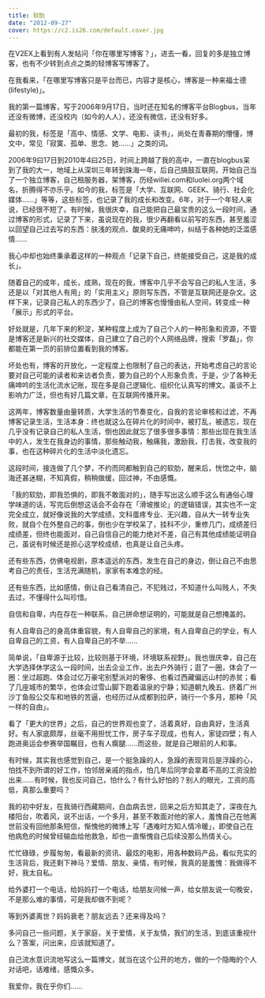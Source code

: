 ```yaml
---
title: 软肋
date: "2012-09-27"
cover: https://c2.is26.com/default.cover.jpg
---
```


在V2EX上看到有人发帖问「你在哪里写博客？」，进去一看，回复的多是独立博客，也有不少转到点点之类的轻博客写博客了。

在我看来，「在哪里写博客只是平台而已，内容才是核心，博客是一种来福士德(lifestyle)」。

我的第一篇博客，写于2006年9月17日，当时还在知名的博客平台Blogbus，当年还没有微博，还没校内（如今的人人），还没有微信，还没有好多。

最初的我，标签是「高中、情感、文学、电影、读书」，尚处在青春期的懵懂，博文中，常见「寂寞、孤单、思念、她……」之类的词。

2006年9曰17日到2010年4曰25日，时间上跨越了我的高中，一直在blogbus呆到了我的大一，地域上从深圳三年转到珠海一年，后自己搞鼓互联网，开始自己当了一个独立博客，自己租服务器，架博客，历经willei.com和luolei.org两个域名，折腾得不亦乐乎。如今的我，标签是「大学、互联网、GEEK、骑行、社会化媒体……」等等，这些标签，也记录了我的成长和改变。6年，对于一个年轻人来说，已经很不短了。有时候，我很庆幸，自己能把自己最宝贵的这么一段时间，通过博客的形式，记录了下来，虽说现在的我，很少再翻看以前写的东西，甚至羞涩以回望自己过去写的东西：肤浅的观点、酸臭的无痛呻吟，纠结于各种她的泛滥感情……

我心中却也始终秉承着这样的一种观点「记录下自己，终能接受自己，这是我的成长」。

随着自己的成年，成长，成熟，现在的我，博客中几乎不会写自己的私人生活，多还是以「对其他人有用」的「实用主义」原则写东西，不管是互联网还是杂文。这样下来，记录自己私人的东西少了，自己的博客也慢慢由私人空间，转变成一种「展示」形式的平台。

好处就是，几年下来的积淀，某种程度上成为了自己个人的一种形象和资源，不管是博客还是新兴的社交媒体，自己建立了自己的个人网络品牌，搜索「罗磊」，你都能在第一页的前排位置看到我的博客。

坏处也有，博客的开放化，一定程度上也限制了自己的表达，开始考虑自己的言论要对自己可能的读者和来访者负责，要为自己的个人形象负责，于是，少了各种无痛呻吟的生活化流水记账，现在多是自己逻辑化、组织化认真写的博文。虽谈不上影响力广泛，但也有好几篇文章，在互联网传播开来。

这两年，博客数量由量转质，大学生活的节奏变化，自我的言论审核和过滤，不再博客记录生活，生活本身：终也就这么在碎片化的时间中，被打乱，被遗忘，现在几乎没有记录自己的私人生活，倒也因此就忘了很多很多事情：那些出现在我生活中的人，发生在我身边的事情，那些触动我，触痛我，激励我，打击我，改变我的事，也在这种碎片化的生活中淡化遗忘。

这段时间，接连做了几个梦，不约而同都触到自己的软肋，醒来后，恍惚之中，脑海还甚迷糊，不知真假，稍稍做缓，回过神，不由感慨。

「我的软肋，即我恐惧的，即我不敢面对的」，随手写出这么顺手这么有通俗心理学味道的话，写完后倒想这话会不会存在「滑坡推论」的逻辑错误，其实也不一定完全成立，就好像说我的大学成绩，文科蛋疼专业、无兴趣，自从大一转专业失败，就自个在外整自己的事，倒也少在学校呆了，挂科不少，重修几门，成绩差归成绩差，但终也能面对，自己自信自己的能力绝对不差，自己有其他成绩能证明自己，虽说有时候还是担心这学校成绩，也真是让自己头疼。

还有些东西，仿佛电视剧，原本遥远的东西，发生在自己的身边，倒让自己不由思考自己的责任，生活充满随机，家家有本难念的经。

还有些东西，比如感情，倒让自己看清自己，不犯贱过，不知道什么叫贱人，不失去过，不懂得什么叫珍惜。

自信和自卑，内在存在一种联系，自己拼命想证明的，可能就是自己想掩盖的。

有人自卑自己的身高体重容貌，有人自卑自己的家境，有人自卑自己的学业，有人自卑自己的工资，有人自卑自己的不举……

简单说，「自卑源于比较，比较则基于环境，环境联系视野」。我也很庆幸，自己在大学选择休学这么一段时间，出去企业工作，出去户外骑行；逛了一圈，体会了一圈：坐过超跑、体会过亿万豪宅别墅派对的奢侈、也看过西藏偏远山村的赤贫；看了几座城市的繁华，也体会过雪山脚下跑着温泉的宁静；知道朝九晚五、挤着广州沙丁鱼般公交车和地铁的苦逼，也经历过从成都到拉萨，骑行一个多月，那种「风一样的自由」。

看了「更大的世界」之后，自己的世界观也变了，活着真好，自由真好，生活真好。有人家底颇厚，丝毫不用担忧工作，房子车子现成，也有人，家徒四壁；有人跑进奥运会参赛举国瞩目，也有人瘸腿……而这些，就是自己眼前的人和事。

有时候，其实我也感觉到自己，是一个挺急躁的人，急躁的表现背后是浮躁的心，怕找不到所谓的好工作，怕邻居亲戚的指点，怕几年后同学会拿着不高的工资没脸出来……有时候，我也反问自己，怕什么？有什么好怕的？别人的眼光，工资的高低，真那么重要吗？

我的初中好友，在我骑行西藏期间，白血病去世，回来之后方知其走了，深夜在九楼阳台，吹着风，说不出话，一个多月，甚至不敢面对他的家人，羞愧自己在他离世前没有回他那条短信，惭愧他的微博上写「遇难时方知人情冷暖」，即使自己在他病危的时候曾经输血给他救急，却也一直惭愧自己后续没那么热情关心。

忙忙碌碌，步履匆匆，看最新的资讯、最炫的电影，用各种数码产品，看似充实的生活背后，我还剩下神马？爱情、朋友、亲情，有时候，我真的是羞愧：我做得不好，我太自私。

给外婆打一个电话，给妈妈打一个电话，给朋友问候一声，给女朋友说一句晚安，不是那么难的事情，可是我却做不到呢？

等到外婆离世？妈妈衰老？朋友远去？还来得及吗？

多问自己一些问题，关于家庭，关于爱情，关于友情，我们的生活，到底该重视什么？答案，问出来，应该就知道了。

自己流水意识流地写这么一篇博文，就当在这个公开的地方，做的一个隐晦的个人对话吧，话难绪，感慨众多。

我爱你，我在乎你们……
